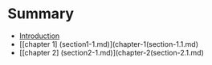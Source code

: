 # Summary

* [Introduction](README.md)
* [\[chapter 1\] \(section1-1.md\)](chapter-1(section-1.1.md)
* [\[chapter 2\] \(section2-1.md\)](chapter-2(section-2.1.md)




